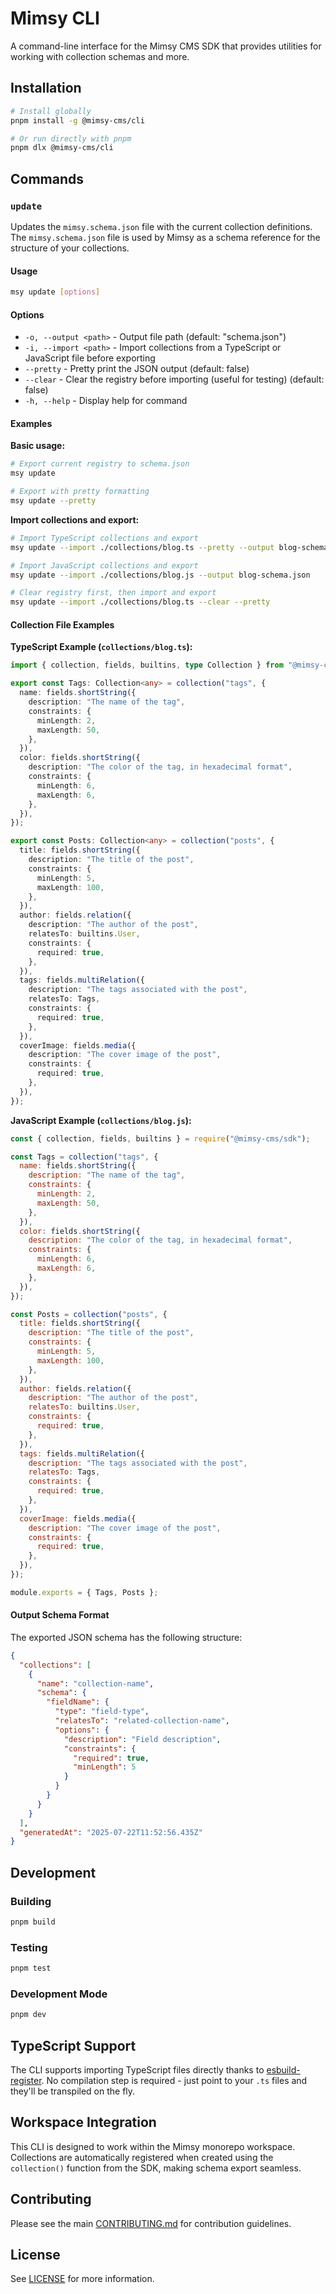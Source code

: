 # Mimsy CLI

A command-line interface for the Mimsy CMS SDK that provides utilities for working with collection schemas and more.

## Installation

```bash
# Install globally
pnpm install -g @mimsy-cms/cli

# Or run directly with pnpm
pnpm dlx @mimsy-cms/cli
```

## Commands

### `update`

Updates the `mimsy.schema.json` file with the current collection definitions. The `mimsy.schema.json` file is used by Mimsy as a schema reference for the structure of your collections.

#### Usage

```bash
msy update [options]
```

#### Options

- `-o, --output <path>` - Output file path (default: "schema.json")
- `-i, --import <path>` - Import collections from a TypeScript or JavaScript file before exporting
- `--pretty` - Pretty print the JSON output (default: false)
- `--clear` - Clear the registry before importing (useful for testing) (default: false)
- `-h, --help` - Display help for command

#### Examples

**Basic usage:**

```bash
# Export current registry to schema.json
msy update

# Export with pretty formatting
msy update --pretty
```

**Import collections and export:**

```bash
# Import TypeScript collections and export
msy update --import ./collections/blog.ts --pretty --output blog-schema.json

# Import JavaScript collections and export
msy update --import ./collections/blog.js --output blog-schema.json

# Clear registry first, then import and export
msy update --import ./collections/blog.ts --clear --pretty
```

#### Collection File Examples

**TypeScript Example (`collections/blog.ts`):**

```typescript
import { collection, fields, builtins, type Collection } from "@mimsy-cms/sdk";

export const Tags: Collection<any> = collection("tags", {
  name: fields.shortString({
    description: "The name of the tag",
    constraints: {
      minLength: 2,
      maxLength: 50,
    },
  }),
  color: fields.shortString({
    description: "The color of the tag, in hexadecimal format",
    constraints: {
      minLength: 6,
      maxLength: 6,
    },
  }),
});

export const Posts: Collection<any> = collection("posts", {
  title: fields.shortString({
    description: "The title of the post",
    constraints: {
      minLength: 5,
      maxLength: 100,
    },
  }),
  author: fields.relation({
    description: "The author of the post",
    relatesTo: builtins.User,
    constraints: {
      required: true,
    },
  }),
  tags: fields.multiRelation({
    description: "The tags associated with the post",
    relatesTo: Tags,
    constraints: {
      required: true,
    },
  }),
  coverImage: fields.media({
    description: "The cover image of the post",
    constraints: {
      required: true,
    },
  }),
});
```

**JavaScript Example (`collections/blog.js`):**

```javascript
const { collection, fields, builtins } = require("@mimsy-cms/sdk");

const Tags = collection("tags", {
  name: fields.shortString({
    description: "The name of the tag",
    constraints: {
      minLength: 2,
      maxLength: 50,
    },
  }),
  color: fields.shortString({
    description: "The color of the tag, in hexadecimal format",
    constraints: {
      minLength: 6,
      maxLength: 6,
    },
  }),
});

const Posts = collection("posts", {
  title: fields.shortString({
    description: "The title of the post",
    constraints: {
      minLength: 5,
      maxLength: 100,
    },
  }),
  author: fields.relation({
    description: "The author of the post",
    relatesTo: builtins.User,
    constraints: {
      required: true,
    },
  }),
  tags: fields.multiRelation({
    description: "The tags associated with the post",
    relatesTo: Tags,
    constraints: {
      required: true,
    },
  }),
  coverImage: fields.media({
    description: "The cover image of the post",
    constraints: {
      required: true,
    },
  }),
});

module.exports = { Tags, Posts };
```

#### Output Schema Format

The exported JSON schema has the following structure:

```json
{
  "collections": [
    {
      "name": "collection-name",
      "schema": {
        "fieldName": {
          "type": "field-type",
          "relatesTo": "related-collection-name",
          "options": {
            "description": "Field description",
            "constraints": {
              "required": true,
              "minLength": 5
            }
          }
        }
      }
    }
  ],
  "generatedAt": "2025-07-22T11:52:56.435Z"
}
```

## Development

### Building

```bash
pnpm build
```

### Testing

```bash
pnpm test
```

### Development Mode

```bash
pnpm dev
```

## TypeScript Support

The CLI supports importing TypeScript files directly thanks to [esbuild-register](https://www.npmjs.com/package/esbuild-register). No compilation step is required - just point to your `.ts` files and they'll be transpiled on the fly.

## Workspace Integration

This CLI is designed to work within the Mimsy monorepo workspace. Collections are automatically registered when created using the `collection()` function from the SDK, making schema export seamless.

## Contributing

Please see the main [CONTRIBUTING.md](../CONTRIBUTING.md) for contribution guidelines.

## License

See [LICENSE](../LICENCE) for more information.
